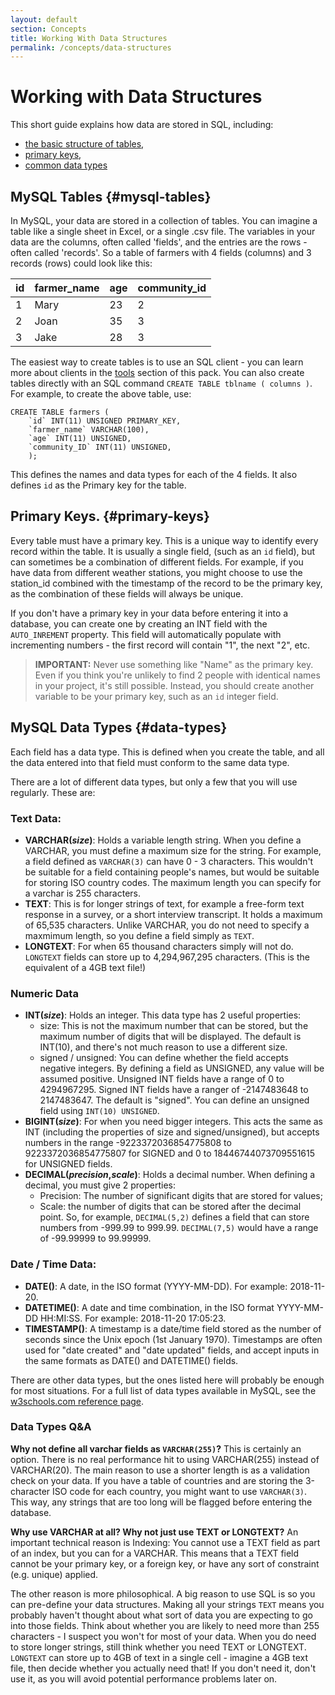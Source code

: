 ```yaml
---
layout: default
section: Concepts
title: Working With Data Structures
permalink: /concepts/data-structures
---
```


# Working with Data Structures

This short guide explains how data are stored in SQL, including:

- [the basic structure of tables](#mysql-tables),
- [primary keys](#primary-keys),
- [common data types](#data-types)

## MySQL Tables {#mysql-tables}

In MySQL, your data are stored in a collection of tables. You can imagine a table like a single sheet in Excel, or a single .csv file. The variables in your data are the columns, often called 'fields', and the entries are the rows - often called 'records'. So a table of farmers with 4 fields (columns) and 3 records (rows) could look like this:

| id  | farmer_name | age | community_id |
| --- | ----------- | --- | ------------ |
| 1   | Mary        | 23  | 2            |
| 2   | Joan        | 35  | 3            |
| 3   | Jake        | 28  | 3            |

The easiest way to create tables is to use an SQL client - you can learn more about clients in the [tools](/tools) section of this pack. You can also create tables directly with an SQL command `CREATE TABLE tblname ( columns )`. For example, to create the above table, use:

```
CREATE TABLE farmers (
    `id` INT(11) UNSIGNED PRIMARY_KEY,
    `farmer_name` VARCHAR(100),
    `age` INT(11) UNSIGNED,
    `community_ID` INT(11) UNSIGNED,
    );
```

This defines the names and data types for each of the 4 fields. It also defines `id` as the Primary key for the table.

## Primary Keys. {#primary-keys}

Every table must have a primary key. This is a unique way to identify every record within the table. It is usually a single field, (such as an `id` field), but can sometimes be a combination of different fields. For example, if you have data from different weather stations, you might choose to use the station_id combined with the timestamp of the record to be the primary key, as the combination of these fields will always be unique.

If you don't have a primary key in your data before entering it into a database, you can create one by creating an INT field with the `AUTO_INREMENT` property. This field will automatically populate with incrementing numbers - the first record will contain "1", the next "2", etc.

> **IMPORTANT:** Never use something like "Name" as the primary key. Even if you think you're unlikely to find 2 people with identical names in your project, it's still possible. Instead, you should create another variable to be your primary key, such as an `id` integer field.

## MySQL Data Types {#data-types}

Each field has a data type. This is defined when you create the table, and all the data entered into that field must conform to the same data type.

There are a lot of different data types, but only a few that you will use regularly. These are:

### Text Data:

- **VARCHAR(_size_)**: Holds a variable length string. When you define a VARCHAR, you must define a maximum size for the string. For example, a field defined as `VARCHAR(3)` can have 0 - 3 characters. This wouldn't be suitable for a field containing people's names, but would be suitable for storing ISO country codes. The maximum length you can specify for a varchar is 255 characters.
- **TEXT**: This is for longer strings of text, for example a free-form text response in a survey, or a short interview transcript. It holds a maximum of 65,535 characters. Unlike VARCHAR, you do not need to specify a maxmimum length, so you define a field simply as `TEXT`.
- **LONGTEXT**: For when 65 thousand characters simply will not do. `LONGTEXT` fields can store up to 4,294,967,295 characters. (This is the equivalent of a 4GB text file!)

### Numeric Data

- **INT(_size_)**: Holds an integer. This data type has 2 useful properties:
  - size: This is not the maximum number that can be stored, but the maximum number of digits that will be displayed. The default is INT(10), and there's not much reason to use a different size.
  - signed / unsigned: You can define whether the field accepts negative integers. By defining a field as UNSIGNED, any value will be assumed positive. Unsigned INT fields have a range of 0 to 4294967295. Signed INT fields have a ranger of -2147483648 to 2147483647. The default is "signed". You can define an unsigned field using `INT(10) UNSIGNED`.
- **BIGINT(_size_)**: For when you need bigger integers. This acts the same as INT (including the properties of size and signed/unsigned), but accepts numbers in the range -9223372036854775808 to 9223372036854775807 for SIGNED and 0 to 18446744073709551615 for UNSIGNED fields.
- **DECIMAL(_precision_,_scale_)**: Holds a decimal number. When defining a decimal, you must give 2 properties:
  - Precision: The number of significant digits that are stored for values;
  - Scale: the number of digits that can be stored after the decimal point.
    So, for example, `DECIMAL(5,2)` defines a field that can store numbers from -999.99 to 999.99. `DECIMAL(7,5)` would have a range of -99.99999 to 99.99999.

### Date / Time Data:

- **DATE()**: A date, in the ISO format (YYYY-MM-DD). For example: 2018-11-20.
- **DATETIME()**: A date and time combination, in the ISO format YYYY-MM-DD HH:MI:SS. For example: 2018-11-20 17:05:23.
- **TIMESTAMP()**: A timestamp is a date/time field stored as the number of seconds since the Unix epoch (1st January 1970). Timestamps are often used for "date created" and "date updated" fields, and accept inputs in the same formats as DATE() and DATETIME() fields.

There are other data types, but the ones listed here will probably be enough for most situations. For a full list of data types available in MySQL, see the [w3schools.com reference page](https://www.w3schools.com/sql/sql_datatypes.asp).

### Data Types Q&A

**Why not define all varchar fields as `VARCHAR(255)`?**
This is certainly an option. There is no real performance hit to using VARCHAR(255) instead of VARCHAR(20). The main reason to use a shorter length is as a validation check on your data. If you have a table of countries and are storing the 3-character ISO code for each country, you might want to use `VARCHAR(3)`. This way, any strings that are too long will be flagged before entering the database.

**Why use VARCHAR at all? Why not just use TEXT or LONGTEXT?**
An important technical reason is Indexing: You cannot use a TEXT field as part of an index, but you can for a VARCHAR. This means that a TEXT field cannot be your primary key, or a foreign key, or have any sort of constraint (e.g. unique) applied.

The other reason is more philosophical. A big reason to use SQL is so you can pre-define your data structures. Making all your strings `TEXT` means you probably haven't thought about what sort of data you are expecting to go into those fields. Think about whether you are likely to need more than 255 characters - I suspect you won't for most of your data. When you do need to store longer strings, still think whether you need TEXT or LONGTEXT. `LONGTEXT` can store up to 4GB of text in a single cell - imagine a 4GB text file, then decide whether you actually need that! If you don't need it, don't use it, as you will avoid potential performance problems later on.
